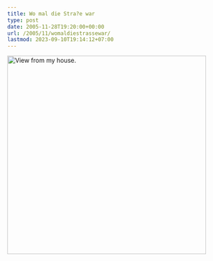 ```yaml
---
title: Wo mal die Stra?e war
type: post
date: 2005-11-28T19:20:00+00:00
url: /2005/11/womaldiestrassewar/
lastmod: 2023-09-10T19:14:12+07:00
---
```

[<img width="455" src="//static.flickr.com/26/68114428_f2ffb4db9c.jpg" alt="View from my house." />][1]

 [1]: http://www.flickr.com/photos/schreibblogade/68114428/ "View from my house."
